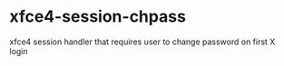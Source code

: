 # xfce4-session-chpass
xfce4 session handler that requires user to change password on first X login
